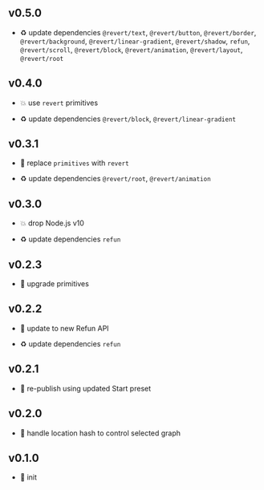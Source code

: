 ## v0.5.0

* ♻️ update dependencies `@revert/text`, `@revert/button`, `@revert/border`, `@revert/background`, `@revert/linear-gradient`, `@revert/shadow`, `refun`, `@revert/scroll`, `@revert/block`, `@revert/animation`, `@revert/layout`, `@revert/root`

## v0.4.0

* 💥 use `revert` primitives

* ♻️ update dependencies `@revert/block`, `@revert/linear-gradient`

## v0.3.1

* 🐞 replace `primitives` with `revert`

* ♻️ update dependencies `@revert/root`, `@revert/animation`

## v0.3.0

* 💥 drop Node.js v10

* ♻️ update dependencies `refun`

## v0.2.3

* 🐞 upgrade primitives

## v0.2.2

* 🐞 update to new Refun API

* ♻️ update dependencies `refun`

## v0.2.1

* 🐞 re-publish using updated Start preset

## v0.2.0

* 🌱 handle location hash to control selected graph

## v0.1.0

* 🐣 init

